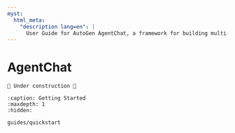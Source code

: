 ```yaml
---
myst:
  html_meta:
    "description lang=en": |
      User Guide for AutoGen AgentChat, a framework for building multi-agent applications with AI agents.
---
```


# AgentChat

```{warning}
🚧 Under construction 🚧
```

```{toctree}
:caption: Getting Started
:maxdepth: 1
:hidden:

guides/quickstart
```
